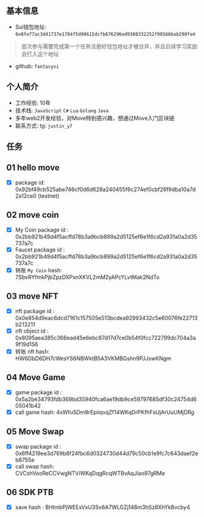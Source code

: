 ## 基本信息
- Sui钱包地址: `0x8fe77ac3d41737e1784f5d90615dcfb676296ed9308332252f98566bab298fe4`
> 首次参与需要完成第一个任务注册好钱包地址才被合并，并且后续学习奖励会打入这个地址
- github: `fantasyni`

## 个人简介
- 工作经验: 10年
- 技术栈: `JavaScript` `C#` `Lua` `Golang` `Java`
- 多年web2开发经验，对Move特别感兴趣，想通过Move入门区块链
- 联系方式: tg: `justin_y7` 

## 任务

##   01 hello move  
- [x] package id: 0x92bf49cb525abe746cf0d6d628a240455f6c274ef0cbf26f9dba10a7d2a12ce0 (testnet)

##   02 move coin
- [x] My Coin package id : 0x2bb921b49d4f5acffd78b3a9bcb899a2d5125ef6e1f6cd2a931a0a2d35737a7c
- [x] Faucet package id : 0x2bb921b49d4f5acffd78b3a9bcb899a2d5125ef6e1f6cd2a931a0a2d35737a7c
- [x] 转账 `My Coin` hash: 7SbvRYfmkPjbZpzDXPxnXKVL2mM2yAPcYLvtMak2NdTo

##   03 move NFT
- [x] nft package id : 0x0e854d9eac6dcd7161c157505e513bcdea92993432c5e60076fe22713b213211
- [x] nft object id : 0x8095aea385c366ead45e6ebc87d17d7ce0b54f0fcc722799dc704a3a9f19d156
- [x] 转账 nft  hash: HW6DbD6DH7cWesYS6NBWktB5A3VKMBGshn9PJJswKNgm

##   04 Move Game
- [x] game package id : 0x5a2be34793fdb369bd35940fca6ae19db9ce59797685df30c24754d605041b42
- [x] call game hash: 4xWfuSDm8rEpiiqvqZf14WKqDrPKfhFsUjArUuUMjDRg

##   05 Move Swap
- [x] swap package id : 0x6ff4219ee3d769b8f24fbc6d0324730d44d79c50cb1e9fc7c643daef2eb8755e
- [x] call swap hash: CVCshVooReCCVwgNTViWKqDqgRcqWTBvAqJiao97gRMe

##   06 SDK PTB
- [x] save hash : BHtmbPjWEEsVxU3Sv6A7WLGZj148m3hSz8XhYkBvcby4
